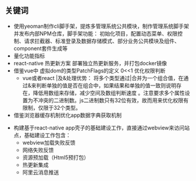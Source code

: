 ## 关键词
- 使用yeoman制作cli脚手架，提炼多管理系统公共模块，制作管理系统脚手架并发布内部NPM仓库，脚手架功能： 初始化项目，配置动态菜单、权限控制、请求拦截器、标准登录及数据存储模式、部分业务公共模块及组件、component套件生成等
- 量化功能指标
- react-native 热更新方案  部署独立热更新服务，并打包docker镜像
- 借鉴vue中 虚拟dom的类型PatchFlags的定义 0<<1 优化权限判断
  - vue或者react |及&处理优势： 将多个类型通过|合并为一个组合值，在通过&来判断单独的值是否在组合中，如果结果和单独的值一致则说明存在，降低用数组来存储，减少空间及数组判断速度 。注意要求多个属性设置为不冲突的二进制数。js二进制数只有32位有效，故而用来优化权限有限制，仅限于32个类型。
- 借鉴浏览器缓存机制优化app数据字典获取机制
<!-- - 制作rn插件，js和native交互，反射~ -->
- 构建基于react-native app壳子的基础建设工作，直接通过webview来访问站点，基础建设工作包含：
  - webview加载失败反馈
  - 网络失败反馈
  - 资源预加载（Html5预打包）
  - 热更新集成
  - 阿里云消息推送